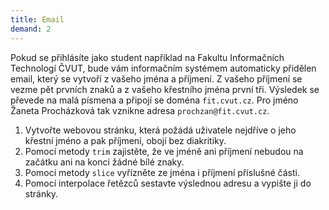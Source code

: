 ```yaml
---
title: Email
demand: 2
---
```


Pokud se přihlásíte jako student například na Fakultu Informačních Technologí ČVUT, bude vám informačním systémem automaticky přidělen email, který se vytvoří z vašeho jména a příjmení. Z vašeho příjmení se vezme pět prvních znaků a z vašeho křestního jména první tři. Výsledek se převede na malá písmena a připojí se doména `fit.cvut.cz`. Pro jméno Žaneta Procházková tak vznikne adresa `prochzan@fit.cvut.cz`.

1. Vytvořte webovou stránku, která požádá uživatele nejdříve o jeho křestní jméno a pak příjmení, obojí bez diakritiky. 
1. Pomocí metody `trim` zajistěte, že ve jméně ani příjmení nebudou na začátku ani na konci žádné bílé znaky. 
1. Pomocí metody `slice` vyřízněte ze jména i příjmení příslušné části.
1. Pomocí interpolace řetězců sestavte výslednou adresu a vypište ji do stránky.
